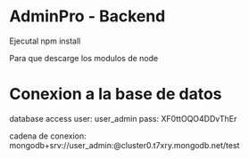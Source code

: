 # AdminPro - Backend

Ejecutal npm install

Para que descarge los modulos de node

# Conexion a la base de datos

database access
user: user_admin
pass: XF0ttOQO4DDvThEr

cadena de conexion:
mongodb+srv://user_admin:<password>@cluster0.t7xry.mongodb.net/test